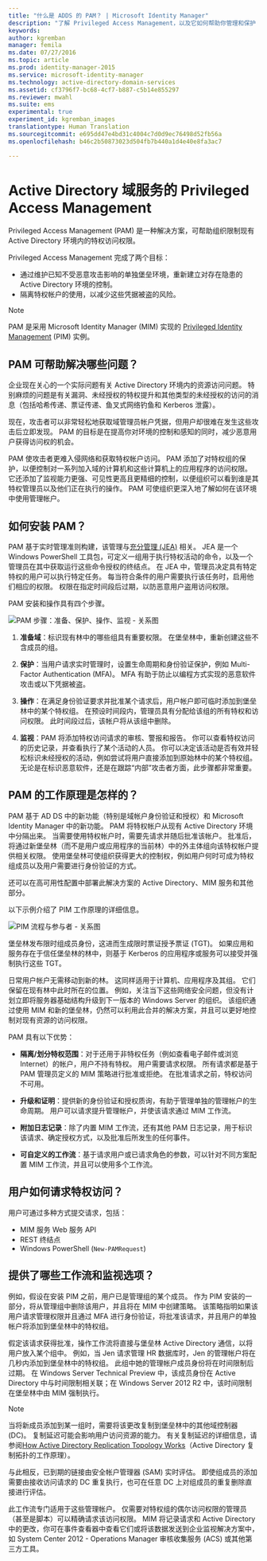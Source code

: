 ```yaml
---
title: "什么是 ADDS 的 PAM？ | Microsoft Identity Manager"
description: "了解 Privileged Access Management，以及它如何帮助你管理和保护 Active Directory 环境。"
keywords: 
author: kgremban
manager: femila
ms.date: 07/27/2016
ms.topic: article
ms.prod: identity-manager-2015
ms.service: microsoft-identity-manager
ms.technology: active-directory-domain-services
ms.assetid: cf3796f7-bc68-4cf7-b887-c5b14e855297
ms.reviewer: mwahl
ms.suite: ems
experimental: true
experiment_id: kgremban_images
translationtype: Human Translation
ms.sourcegitcommit: e695dd47e4bd31c4004c7d0d9ec76498d52fb56a
ms.openlocfilehash: b46c2b50873023d504fb7b440a1d4e40e8fa3ac7

---
```


# Active Directory 域服务的 Privileged Access Management
Privileged Access Management (PAM) 是一种解决方案，可帮助组织限制现有 Active Directory 环境内的特权访问权限。

Privileged Access Management 完成了两个目标：

- 通过维护已知不受恶意攻击影响的单独堡垒环境，重新建立对存在隐患的 Active Directory 环境的控制。  
- 隔离特权帐户的使用，以减少这些凭据被盗的风险。

> [!NOTE]
> PAM 是采用 Microsoft Identity Manager (MIM) 实现的 [Privileged Identity Management](https://azure.microsoft.com/documentation/articles/active-directory-privileged-identity-management-configure/) (PIM) 实例。

## PAM 可帮助解决哪些问题？
企业现在关心的一个实际问题有关 Active Directory 环境内的资源访问问题。 特别麻烦的问题是有关漏洞、未经授权的特权提升和其他类型的未经授权的访问的消息（包括哈希传递、票证传递、鱼叉式网络钓鱼和 Kerberos 泄露）。

现在，攻击者可以非常轻松地获取域管理员帐户凭据，但用户却很难在发生这些攻击后立即发现。 PAM 的目标是在提高你对环境的控制和感知的同时，减少恶意用户获得访问权的机会。

PAM 使攻击者更难入侵网络和获取特权帐户访问。 PAM 添加了对特权组的保护，以便控制对一系列加入域的计算机和这些计算机上的应用程序的访问权限。 它还添加了监视能力更强、可见性更高且更精细的控制，以便组织可以看到谁是其特权管理员以及他们正在执行的操作。 PAM 可使组织更深入地了解如何在该环境中使用管理帐户。

## 如何安装 PAM？
PAM 基于实时管理准则构建，该管理与[充分管理 (JEA)](http://channel9.msdn.com/Events/TechEd/NorthAmerica/2014/DCIM-B362) 相关。 JEA 是一个 Windows PowerShell 工具包，可定义一组用于执行特权活动的命令，以及一个管理员在其中获取运行这些命令授权的终结点。 在 JEA 中，管理员决定具有特定特权的用户可以执行特定任务。 每当符合条件的用户需要执行该任务时，启用他们相应的权限。 权限在指定时间段后过期，以防恶意用户盗用访问权限。

PAM 安装和操作具有四个步骤。

![PAM 步骤：准备、保护、操作、监视 - 关系图](media/MIM_PIM_SetupProcess.png)

1.  **准备域**：标识现有林中的哪些组具有重要权限。 在堡垒林中，重新创建这些不含成员的组。

2.  **保护**：当用户请求实时管理时，设置生命周期和身份验证保护，例如 Multi-Factor Authentication (MFA)。 MFA 有助于防止以编程方式实现的恶意软件攻击或以下凭据被盗。

3.  **操作**：在满足身份验证要求并批准某个请求后，用户帐户即可临时添加到堡垒林中的某个特权组。 在预设时间段内，管理员具有分配给该组的所有特权和访问权限。 此时间段过后，该帐户将从该组中删除。

4.  **监视**：PAM 将添加特权访问请求的审核、警报和报告。 你可以查看特权访问的历史记录，并查看执行了某个活动的人员。 你可以决定该活动是否有效并轻松标识未经授权的活动，例如尝试将用户直接添加到原始林中的某个特权组。 无论是在标识恶意软件，还是在跟踪“内部”攻击者方面，此步骤都非常重要。

## PAM 的工作原理是怎样的？
PAM 基于 AD DS 中的新功能（特别是域帐户身份验证和授权）和 Microsoft Identity Manager 中的新功能。 PAM 将特权帐户从现有 Active Directory 环境中分隔出来。 当需要使用特权帐户时，需要先请求并随后批准该帐户。 批准后，将通过新堡垒林（而不是用户或应用程序的当前林）中的外主体组向该特权帐户提供相关权限。 使用堡垒林可使组织获得更大的控制权，例如用户何时可成为特权组成员以及用户需要进行身份验证的方式。

还可以在高可用性配置中部署此解决方案的 Active Directory、MIM 服务和其他部分。

以下示例介绍了 PIM 工作原理的详细信息。

![PIM 流程与参与者 - 关系图](media/MIM_PIM_howitworks.png)

堡垒林发布限时组成员身份，这进而生成限时票证授予票证 (TGT)。 如果应用和服务存在于信任堡垒林的林中，则基于 Kerberos 的应用程序或服务可以接受并强制执行这些 TGT。

日常用户帐户无需移动到新的林。 这同样适用于计算机、应用程序及其组。 它们保留在现有林中此时所在的位置。 例如，关注当下这些网络安全问题，但没有计划立即将服务器基础结构升级到下一版本的 Windows Server 的组织。 该组织通过使用 MIM 和新的堡垒林，仍然可以利用此合并的解决方案，并且可以更好地控制对现有资源的访问权限。

PAM 具有以下优势：

-   **隔离/划分特权范围**：对于还用于非特权任务（例如查看电子邮件或浏览 Internet）的帐户，用户不持有特权。 用户需要请求权限。 所有请求都是基于 PAM 管理员定义的 MIM 策略进行批准或拒绝。 在批准请求之前，特权访问不可用。

-   **升级和证明**：提供新的身份验证和授权质询，有助于管理单独的管理帐户的生命周期。 用户可以请求提升管理帐户，并使该请求通过 MIM 工作流。

-   **附加日志记录**：除了内置 MIM 工作流，还有其他 PAM 日志记录，用于标识该请求、确定授权方式，以及批准后所发生的任何事件。

-   **可自定义的工作流**：基于请求用户或已请求角色的参数，可以针对不同方案配置 MIM 工作流，并且可以使用多个工作流。

## 用户如何请求特权访问？
用户可通过多种方式提交请求，包括：  
- MIM 服务 Web 服务 API  
- REST 终结点  
- Windows PowerShell (`New-PAMRequest`)

## 提供了哪些工作流和监视选项？
例如，假设在安装 PIM 之前，用户已是管理组的某个成员。 作为 PIM 安装的一部分，将从管理组中删除该用户，并且将在 MIM 中创建策略。 该策略指明如果该用户请求管理权限并且通过 MFA 进行身份验证，将批准该请求，并且用户的单独帐户将添加到堡垒林中的特权组。

假定该请求获得批准，操作工作流将直接与堡垒林 Active Directory 通信，以将用户放入某个组中。 例如，当 Jen 请求管理 HR 数据库时，Jen 的管理帐户将在几秒内添加到堡垒林中的特权组。 此组中她的管理帐户成员身份将在时间限制后过期。 在 Windows Server Technical Preview 中，该成员身份在 Active Directory 中与时间限制相关联；在 Windows Server 2012 R2 中，该时间限制在堡垒林中由 MIM 强制执行。

> [!NOTE]
> 当将新成员添加到某一组时，需要将该更改复制到堡垒林中的其他域控制器 (DC)。 复制延迟可能会影响用户访问资源的能力。 有关复制延迟的详细信息，请参阅[How Active Directory Replication Topology Works](https://technet.microsoft.com/library/cc755994.aspx)（Active Directory 复制拓扑的工作原理）。
>
> 与此相反，已到期的链接由安全帐户管理器 (SAM) 实时评估。 即使组成员的添加需要由接收访问请求的 DC 重复执行，也可在任意 DC 上对组成员的重复删除直接进行评估。

此工作流专门适用于这些管理帐户。 仅需要对特权组的偶尔访问权限的管理员（甚至是脚本）可以精确请求该访问权限。 MIM 将记录请求和 Active Directory 中的更改，你可在事件查看器中查看它们或将该数据发送到企业监视解决方案中，如 System Center 2012 - Operations Manager 审核收集服务 (ACS) 或其他第三方工具。



<!--HONumber=Jul16_HO4-->


